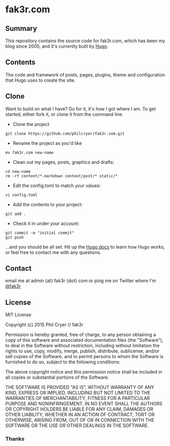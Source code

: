 # fak3r.com

## Summary

This repository contains the source code for fak3r.com, which has been my blog since 2005, and it's currently built by [Hugo](http://gohugo.io/).

## Contents

The code and framework of posts, pages, plugins, theme and configuration that Hugo uses to create the site.

## Clone

Want to build on what I have? Go for it, it's how I got where I am. To get started, either fork it, or clone it from the command line.

* Clone the project

```
git clone https://github.com/philcryer/fak3r.com.git
```

* Rename the project as you'd like

```
mv fak3r.com new-name
```

* Clean out my pages, posts, graphics and drafts:

```
cd new-name
rm -rf content/*.markdown content/post/* static/*
```

* Edit the config.toml to match your values:

```
vi config.toml
```

* Add the contents to your project:

```
git add .

```

* Check it in under your account:

```
git commit -m "initial commit"
git push
```

...and you should be all set. Hit up the [Hugo docs](http://gohugo.io/overview/introduction/) to learn how Hugo works, or feel free to contact me with any questions.

## Contact

email me at admin {at} fak3r {dot} com or ping me on Twitter where I'm [@fak3r](https://twitter.com/fak3r)

## License 

MIT License

Copyright (c) 2015 Phil Cryer // fak3r

Permission is hereby granted, free of charge, to any person obtaining a copy of this software and associated documentation files (the "Software"), to deal in the Software without restriction, including without limitation the rights to use, copy, modify, merge, publish, distribute, sublicense, and/or sell copies of the Software, and to permit persons to whom the Software is furnished to do so, subject to the following conditions:

The above copyright notice and this permission notice shall be included in all copies or substantial portions of the Software.

THE SOFTWARE IS PROVIDED "AS IS", WITHOUT WARRANTY OF ANY KIND, EXPRESS OR IMPLIED, INCLUDING BUT NOT LIMITED TO THE WARRANTIES OF MERCHANTABILITY, FITNESS FOR A PARTICULAR PURPOSE AND NONINFRINGEMENT. IN NO EVENT SHALL THE AUTHORS OR COPYRIGHT HOLDERS BE LIABLE FOR ANY CLAIM, DAMAGES OR OTHER LIABILITY, WHETHER IN AN ACTION OF CONTRACT, TORT OR OTHERWISE, ARISING FROM, OUT OF OR IN CONNECTION WITH THE SOFTWARE OR THE USE OR OTHER DEALINGS IN THE SOFTWARE.

### Thanks
